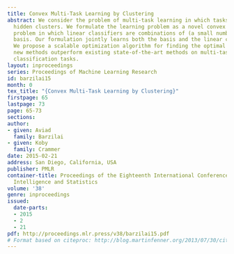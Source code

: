 ```yaml
---
title: Convex Multi-Task Learning by Clustering
abstract: We consider the problem of multi-task learning in which tasks belong to
  hidden clusters. We formulate the learning problem as a novel convex optimization
  problem in which linear classifiers are combinations of (a small number of) some
  basis. Our formulation jointly learns both the basis and the linear combination.
  We propose a scalable optimization algorithm for finding the optimal solution. Our
  new methods outperform existing state-of-the-art methods on multi-task sentiment
  classification tasks.
layout: inproceedings
series: Proceedings of Machine Learning Research
id: barzilai15
month: 0
tex_title: "{Convex Multi-Task Learning by Clustering}"
firstpage: 65
lastpage: 73
page: 65-73
sections: 
author:
- given: Aviad
  family: Barzilai
- given: Koby
  family: Crammer
date: 2015-02-21
address: San Diego, California, USA
publisher: PMLR
container-title: Proceedings of the Eighteenth International Conference on Artificial
  Intelligence and Statistics
volume: '38'
genre: inproceedings
issued:
  date-parts:
  - 2015
  - 2
  - 21
pdf: http://proceedings.mlr.press/v38/barzilai15.pdf
# Format based on citeproc: http://blog.martinfenner.org/2013/07/30/citeproc-yaml-for-bibliographies/
---
```

